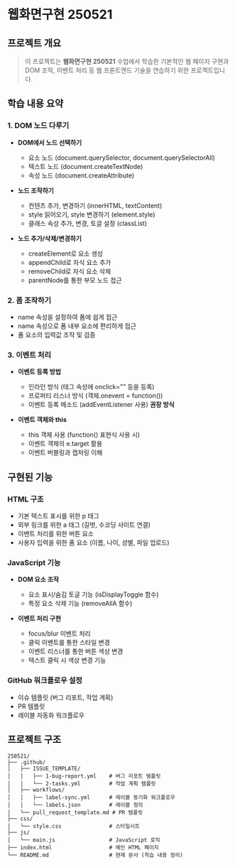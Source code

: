 # 웹화면구현 250521

## 프로젝트 개요
> 이 프로젝트는 **웹화면구현 250521** 수업에서 학습한 기본적인 웹 페이지 구현과 DOM 조작, 이벤트 처리 등 웹 프론트엔드 기술을 연습하기 위한 프로젝트입니다.

## 학습 내용 요약

### 1. DOM 노드 다루기
- **DOM에서 노드 선택하기**
  - 요소 노드 (document.querySelector, document.querySelectorAll)
  - 텍스트 노드 (document.createTextNode)
  - 속성 노드 (document.createAttribute)

- **노드 조작하기**
  - 컨텐츠 추가, 변경하기 (innerHTML, textContent)
  - style 읽어오기, style 변경하기 (element.style)
  - 클래스 속성 추가, 변경, 토글 설정 (classList)

- **노드 추가/삭제/변경하기**
  - createElement로 요소 생성
  - appendChild로 자식 요소 추가
  - removeChild로 자식 요소 삭제
  - parentNode를 통한 부모 노드 접근

### 2. 폼 조작하기 
- name 속성을 설정하여 폼에 쉽게 접근
- name 속성으로 폼 내부 요소에 편리하게 접근
- 폼 요소의 입력값 조작 및 검증

### 3. 이벤트 처리
- **이벤트 등록 방법**
  - 인라인 방식 (태그 속성에 onclick="" 등을 등록)
  - 프로퍼티 리스너 방식 (객체.onevent = function())
  - 이벤트 등록 메소드 (addEventListener 사용) **권장 방식**

- **이벤트 객체와 this**
  - this 객체 사용 (function() 표현식 사용 시)
  - 이벤트 객체의 e.target 활용
  - 이벤트 버블링과 캡처링 이해

## 구현된 기능

### HTML 구조
- 기본 텍스트 표시를 위한 p 태그 
- 외부 링크를 위한 a 태그 (길벗, 수코딩 사이트 연결)
- 이벤트 처리를 위한 버튼 요소
- 사용자 입력을 위한 폼 요소 (이름, 나이, 성별, 파일 업로드)

### JavaScript 기능
- **DOM 요소 조작**
  - 요소 표시/숨김 토글 기능 (isDisplayToggle 함수)
  - 특정 요소 삭제 기능 (removeAllA 함수)
  
- **이벤트 처리 구현**
  - focus/blur 이벤트 처리
  - 클릭 이벤트를 통한 스타일 변경
  - 이벤트 리스너를 통한 버튼 색상 변경
  - 텍스트 클릭 시 색상 변경 기능

### GitHub 워크플로우 설정
- 이슈 템플릿 (버그 리포트, 작업 계획)
- PR 템플릿
- 레이블 자동화 워크플로우

## 프로젝트 구조
```
250521/
├── .github/
│   ├── ISSUE_TEMPLATE/
│   │   ├── 1-bug-report.yml    # 버그 리포트 템플릿
│   │   └── 2-tasks.yml         # 작업 계획 템플릿
│   ├── workflows/
│   │   ├── label-sync.yml      # 레이블 동기화 워크플로우
│   │   └── labels.json         # 레이블 정의
│   └── pull_request_template.md # PR 템플릿
├── css/
│   └── style.css               # 스타일시트
├── js/
│   └── main.js                 # JavaScript 로직
├── index.html                  # 메인 HTML 페이지
└── README.md                   # 현재 문서 (학습 내용 정리)
```
